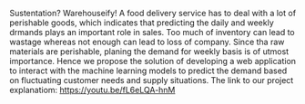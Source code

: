 Sustentation? Warehouseify! 
A food delivery service has to deal with a lot of perishable goods, which indicates that predicting the daily and weekly drmands plays an important role in sales. Too much of inventory can lead to wastage whereas not enough can lead to 
loss of company. Since tha raw materials are perishable, planing the demand for weekly basis is of utmost importance. Hence we propose the solution of developing a web application to interact with the machine learning models to predict the demand based on fluctuating customer needs and supply situations.
The link to our project explanatiom: https://youtu.be/fL6eLQA-hnM
